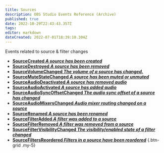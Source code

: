 ```yaml
---
title: Sources
description: OBS Studio Events Reference (Archive)
published: true
date: 2022-10-29T22:43:43.357Z
tags: 
editor: markdown
dateCreated: 2022-07-01T18:39:10.304Z
---
```


Events related to source & filter changes
* [**SourceCreated *A source has been created***](/Broadcasters/OBS/Archive/Events/Sources/SourceCreated)
* [**SourceDestroyed *A source has been removed***](/Broadcasters/OBS/Archive/Events/Sources/SourceDestroyed)
* [**SourceVolumeChanged *The volume of a source has changed.***](/Broadcasters/OBS/Archive/Events/Sources/SourceVolumeChanged)
* [**SourceMuteStateChanged *A source has been muted or unmuted***](/Broadcasters/OBS/Archive/Events/Sources/SourceMuteStateChanged)
* [**SourceAudioDeactivated *A source has removed audio***](/Broadcasters/OBS/Archive/Events/Sources/SourceAudioDeactivated)
* [**SourceAudioActivated *A source has added audio***](/Broadcasters/OBS/Archive/Events/Sources/SourceAudioActivated)
* [**SourceAudioSyncOffsetChanged *The audio sync offset of a source has changed***](/Broadcasters/OBS/Archive/Events/Sources/SourceAudioSyncOffsetChanged)
* [**SourceAudioMixersChanged *Audio mixer routing changed on a source***](/Broadcasters/OBS/Archive/Events/Sources/SourceAudioMixersChanged)
* [**SourceRenamed *A source has been renamed***](/Broadcasters/OBS/Archive/Events/Sources/SourceRenamed)
* [**SourceFilterAdded *A filter was added to a source***](/Broadcasters/OBS/Archive/Events/Sources/SourceFilterAdded)
* [**SourceFilterRemoved *A filter was removed from a source***](/Broadcasters/OBS/Archive/Events/Sources/SourceFilterRemoved)
* [**SourceFilterVisibilityChanged *The visibility/enabled state of a filter changed***](/Broadcasters/OBS/Archive/Events/Sources/SourceFilterVisibilityChanged)
* [**SourceFiltersReordered *Filters in a source have been reordered***](/Broadcasters/OBS/Archive/Events/Sources/SourceFiltersReordered)
{.btn-grid .my-5}